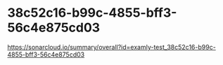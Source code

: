 # 38c52c16-b99c-4855-bff3-56c4e875cd03
https://sonarcloud.io/summary/overall?id=examly-test_38c52c16-b99c-4855-bff3-56c4e875cd03
